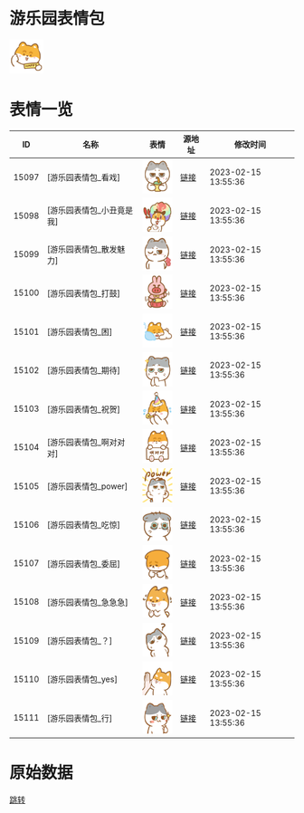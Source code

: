 # 游乐园表情包

<img src="./cover.png" height="60" alt="cover" />

# 表情一览

|ID|名称|表情|源地址|修改时间|
|----|----|----|----|----|
|15097|[游乐园表情包_看戏]|<img src="./pic/015097_%5B游乐园表情包_看戏%5D.png" height="60" alt="看戏"/>|[链接](https://i0.hdslb.com/bfs/garb/2c18664cc237eb054256c5c12a7627f59c8b3aa7.png)|2023-02-15 13:55:36|
|15098|[游乐园表情包_小丑竟是我]|<img src="./pic/015098_%5B游乐园表情包_小丑竟是我%5D.png" height="60" alt="小丑竟是我"/>|[链接](https://i0.hdslb.com/bfs/garb/bd9d3429d048b0f0dd20f2df16b8ea9daf5fcd8f.png)|2023-02-15 13:55:36|
|15099|[游乐园表情包_散发魅力]|<img src="./pic/015099_%5B游乐园表情包_散发魅力%5D.png" height="60" alt="散发魅力"/>|[链接](https://i0.hdslb.com/bfs/garb/c6244b381c813ffaa002c7bcd2af9c4429412c34.png)|2023-02-15 13:55:36|
|15100|[游乐园表情包_打鼓]|<img src="./pic/015100_%5B游乐园表情包_打鼓%5D.png" height="60" alt="打鼓"/>|[链接](https://i0.hdslb.com/bfs/garb/8ddba9c15a24173057c6678955a5eefce4aeafb8.png)|2023-02-15 13:55:36|
|15101|[游乐园表情包_困]|<img src="./pic/015101_%5B游乐园表情包_困%5D.png" height="60" alt="困"/>|[链接](https://i0.hdslb.com/bfs/garb/0dada2403ed5611a69e69058dde4fc44d88da630.png)|2023-02-15 13:55:36|
|15102|[游乐园表情包_期待]|<img src="./pic/015102_%5B游乐园表情包_期待%5D.png" height="60" alt="期待"/>|[链接](https://i0.hdslb.com/bfs/garb/951e656f85424a3db7034350866023b185276396.png)|2023-02-15 13:55:36|
|15103|[游乐园表情包_祝贺]|<img src="./pic/015103_%5B游乐园表情包_祝贺%5D.png" height="60" alt="祝贺"/>|[链接](https://i0.hdslb.com/bfs/garb/1ab0e1658fb314079527ce5d436c18c0860662ef.png)|2023-02-15 13:55:36|
|15104|[游乐园表情包_啊对对对]|<img src="./pic/015104_%5B游乐园表情包_啊对对对%5D.png" height="60" alt="啊对对对"/>|[链接](https://i0.hdslb.com/bfs/garb/412c945197c97f8d7423511a38e8cb4607d203f1.png)|2023-02-15 13:55:36|
|15105|[游乐园表情包_power]|<img src="./pic/015105_%5B游乐园表情包_power%5D.png" height="60" alt="power"/>|[链接](https://i0.hdslb.com/bfs/garb/814cad1c5de28d1cdc539b91e2c47691d2aedbbf.png)|2023-02-15 13:55:36|
|15106|[游乐园表情包_吃惊]|<img src="./pic/015106_%5B游乐园表情包_吃惊%5D.png" height="60" alt="吃惊"/>|[链接](https://i0.hdslb.com/bfs/garb/a7ae1377c9550cb19408ef6acaef50020cb40f7e.png)|2023-02-15 13:55:36|
|15107|[游乐园表情包_委屈]|<img src="./pic/015107_%5B游乐园表情包_委屈%5D.png" height="60" alt="委屈"/>|[链接](https://i0.hdslb.com/bfs/garb/5bf4a54559902b64e3c673615c40ccba2a8d25ab.png)|2023-02-15 13:55:36|
|15108|[游乐园表情包_急急急]|<img src="./pic/015108_%5B游乐园表情包_急急急%5D.png" height="60" alt="急急急"/>|[链接](https://i0.hdslb.com/bfs/garb/8afede729c25006842f55afae7c7b766f525f992.png)|2023-02-15 13:55:36|
|15109|[游乐园表情包_？]|<img src="./pic/015109_%5B游乐园表情包_？%5D.png" height="60" alt="？"/>|[链接](https://i0.hdslb.com/bfs/garb/d9da80770036aed69d60fba4a7090f61667ee4cb.png)|2023-02-15 13:55:36|
|15110|[游乐园表情包_yes]|<img src="./pic/015110_%5B游乐园表情包_yes%5D.png" height="60" alt="yes"/>|[链接](https://i0.hdslb.com/bfs/garb/e254e1a0586b3728dd84bf9777b8cc416df36b72.png)|2023-02-15 13:55:36|
|15111|[游乐园表情包_行]|<img src="./pic/015111_%5B游乐园表情包_行%5D.png" height="60" alt="行"/>|[链接](https://i0.hdslb.com/bfs/garb/e281671b3e926e2357acc94e70e2e7fa18f086d3.png)|2023-02-15 13:55:36|

# 原始数据

[跳转](./raw.json)

